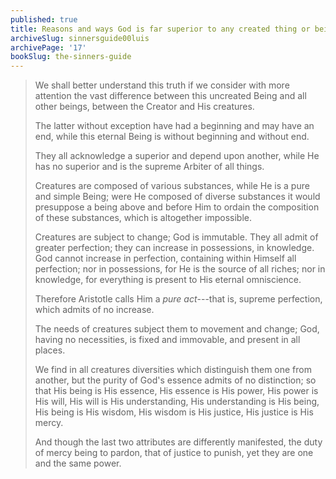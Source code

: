 ```yaml
---
published: true
title: Reasons and ways God is far superior to any created thing or being
archiveSlug: sinnersguide00luis
archivePage: '17'
bookSlug: the-sinners-guide
---
```


> We shall better understand this truth if we consider with more attention the vast difference between this uncreated Being and all other beings, between the Creator and His creatures.
>
> The latter without exception have had a beginning and may have an end, while this eternal Being is without beginning and without end.
>
> They all acknowledge a superior and depend upon another, while He has no superior and is the supreme Arbiter of all things.
>
> Creatures are composed of various substances, while He is a pure and simple Being; were He composed of diverse substances it would presuppose a being above and before Him to ordain the composition of these substances, which is altogether impossible.
>
> Creatures are subject to change; God is immutable. They all admit of greater perfection; they can increase in possessions, in knowledge. God cannot increase in perfection, containing within Himself all perfection; nor in possessions, for He is the source of all riches; nor in knowledge, for everything is present to His eternal omniscience.
>
> Therefore Aristotle calls Him a *pure act*---that is, supreme perfection, which admits of no increase.
>
> The needs of creatures subject them to movement and change; God, having no necessities, is fixed and immovable, and present in all places.
>
> We find in all creatures diversities which distinguish them one from another, but the purity of God's essence admits of no distinction; so that His being is His essence, His essence is His power, His power is His will, His will is His understanding, His understanding is His being, His being is His wisdom, His wisdom is His justice, His justice is His mercy.
>
> And though the last two attributes are differently manifested, the duty of mercy being to pardon, that of justice to punish, yet they are one and the same power.
